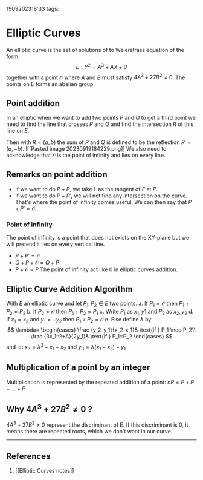 1909202318:33
tags: 
# Elliptic Curves
An elliptic curve is the set of solutions of to Weierstrass equation of the form $$E: Y^2=A^3+AX+B$$
together with a point $\mathcal{O}$ where $A$ and $B$ must satisfy $4A^3+27B^2\neq0$.
The points on $E$ forms an abelian group.
## Point addition
In an elliptic when we want to add two points $P$ and $Q$ to get a third point we need to find the line that crosses $P$ and $Q$ and find the intersection $R$ of this line on $E$.

Then with $R=(a,b)$ the sum of $P$ and $Q$ is defined to be the reflection $R'=(a,-b)$.
![[Pasted image 20230919184229.png]]
We also need to acknowledge that $\mathcal{O}$ is the point of infinity and lies on every line.
## Remarks on point addition
- If we want to do $P+P$, we take $L$ as the tangent of $E$ at $P$.
- If we want to do $P+P'$, we will not find any intersection on the curve. That's where the point of infinity comes useful. We can then say that $P+P'=\mathcal{O}$. 
### Point of infinity
The point of infinity is a point that does not exists on the XY-plane but we will pretend it lies on every vertical line.
- $P+P'=\mathcal{O}$ 
- $Q+P+\mathcal{O}=Q+P$ 
- $P+\mathcal{O}= P$ 
The point of infinity act like 0 in elliptic curves addition.

## Elliptic Curve Addition Algorithm
With $E$ an elliptic curve and let $P_1,P_2 \in E$ two points.
a. If $P_1=\mathcal{O}$ then $P_1+P_2=P_2$
b. If $P_2=\mathcal{O}$ then $P_1+P_2=P_1$
c. Write $P_1$ as $x_1,y1$ and $P_2$ as $x_2,y_2$
d. If $x_1=x_2$ and $y_1=-y_2$ then $P_1+P_2=\mathcal{O}$ 
e. Else define $\lambda$ by: $$
\lambda=
\begin{cases}
\frac {y_2-y_1}{x_2-x_1}& \text{if } P_1 \neq P_2\\
\frac {3x_1^2+A}{2y_1}& \text{if } P_1=P_2
\end{cases}
$$
and let $x_3=\lambda^2-x_1-x_2$ and $y_3=\lambda(x_1-x_3)-y_1$  

## Multiplication of a point by an integer
Multiplication is represented by the repeated addition of a point:
$nP=P+P+{...}+P$ 

## Why $4A^3+27B^2\neq0$ ? 
$4A^3+27B^2\neq0$ represent the discriminant of E. If this discriminant is 0, it means there are repeated roots, which we don't want in our curve.

---
## References
1. [[Elliptic Curves notes]]